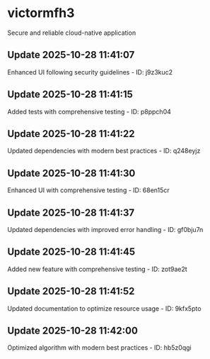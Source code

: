 # victormfh3
Secure and reliable cloud-native application

## Update 2025-10-28 11:41:07
Enhanced UI following security guidelines - ID: j9z3kuc2


## Update 2025-10-28 11:41:15
Added tests with comprehensive testing - ID: p8ppch04


## Update 2025-10-28 11:41:22
Updated dependencies with modern best practices - ID: q248eyjz


## Update 2025-10-28 11:41:30
Enhanced UI with comprehensive testing - ID: 68en15cr


## Update 2025-10-28 11:41:37
Updated dependencies with improved error handling - ID: gf0bju7n


## Update 2025-10-28 11:41:45
Added new feature with comprehensive testing - ID: zot9ae2t


## Update 2025-10-28 11:41:52
Updated documentation to optimize resource usage - ID: 9kfx5pto


## Update 2025-10-28 11:42:00
Optimized algorithm with modern best practices - ID: hb5z0qgi

